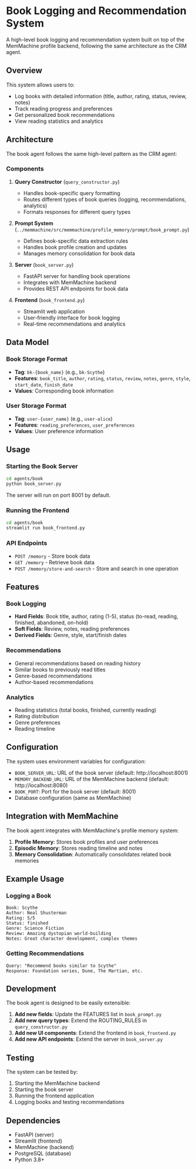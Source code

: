 # Book Logging and Recommendation System

A high-level book logging and recommendation system built on top of the MemMachine profile backend, following the same architecture as the CRM agent.

## Overview

This system allows users to:
- Log books with detailed information (title, author, rating, status, review, notes)
- Track reading progress and preferences
- Get personalized book recommendations
- View reading statistics and analytics

## Architecture

The book agent follows the same high-level pattern as the CRM agent:

### Components

1. **Query Constructor** (`query_constructor.py`)
   - Handles book-specific query formatting
   - Routes different types of book queries (logging, recommendations, analytics)
   - Formats responses for different query types

2. **Prompt System** (`../memmachine/src/memmachine/profile_memory/prompt/book_prompt.py`)
   - Defines book-specific data extraction rules
   - Handles book profile creation and updates
   - Manages memory consolidation for book data

3. **Server** (`book_server.py`)
   - FastAPI server for handling book operations
   - Integrates with MemMachine backend
   - Provides REST API endpoints for book data

4. **Frontend** (`book_frontend.py`)
   - Streamlit web application
   - User-friendly interface for book logging
   - Real-time recommendations and analytics

## Data Model

### Book Storage Format
- **Tag**: `bk-{book_name}` (e.g., `bk-Scythe`)
- **Features**: `book_title`, `author`, `rating`, `status`, `review`, `notes`, `genre`, `style`, `start_date`, `finish_date`
- **Values**: Corresponding book information

### User Storage Format
- **Tag**: `user-{user_name}` (e.g., `user-alice`)
- **Features**: `reading_preferences`, `user_preferences`
- **Values**: User preference information

## Usage

### Starting the Book Server

```bash
cd agents/book
python book_server.py
```

The server will run on port 8001 by default.

### Running the Frontend

```bash
cd agents/book
streamlit run book_frontend.py
```

### API Endpoints

- `POST /memory` - Store book data
- `GET /memory` - Retrieve book data
- `POST /memory/store-and-search` - Store and search in one operation

## Features

### Book Logging
- **Hard Fields**: Book title, author, rating (1-5), status (to-read, reading, finished, abandoned, on-hold)
- **Soft Fields**: Review, notes, reading preferences
- **Derived Fields**: Genre, style, start/finish dates

### Recommendations
- General recommendations based on reading history
- Similar books to previously read titles
- Genre-based recommendations
- Author-based recommendations

### Analytics
- Reading statistics (total books, finished, currently reading)
- Rating distribution
- Genre preferences
- Reading timeline

## Configuration

The system uses environment variables for configuration:

- `BOOK_SERVER_URL`: URL of the book server (default: http://localhost:8001)
- `MEMORY_BACKEND_URL`: URL of the MemMachine backend (default: http://localhost:8080)
- `BOOK_PORT`: Port for the book server (default: 8001)
- Database configuration (same as MemMachine)

## Integration with MemMachine

The book agent integrates with MemMachine's profile memory system:

1. **Profile Memory**: Stores book profiles and user preferences
2. **Episodic Memory**: Stores reading timeline and notes
3. **Memory Consolidation**: Automatically consolidates related book memories

## Example Usage

### Logging a Book
```
Book: Scythe
Author: Neal Shusterman
Rating: 5/5
Status: finished
Genre: Science Fiction
Review: Amazing dystopian world-building
Notes: Great character development, complex themes
```

### Getting Recommendations
```
Query: "Recommend books similar to Scythe"
Response: Foundation series, Dune, The Martian, etc.
```

## Development

The book agent is designed to be easily extensible:

1. **Add new fields**: Update the FEATURES list in `book_prompt.py`
2. **Add new query types**: Extend the ROUTING_RULES in `query_constructor.py`
3. **Add new UI components**: Extend the frontend in `book_frontend.py`
4. **Add new API endpoints**: Extend the server in `book_server.py`

## Testing

The system can be tested by:

1. Starting the MemMachine backend
2. Starting the book server
3. Running the frontend application
4. Logging books and testing recommendations

## Dependencies

- FastAPI (server)
- Streamlit (frontend)
- MemMachine (backend)
- PostgreSQL (database)
- Python 3.8+
